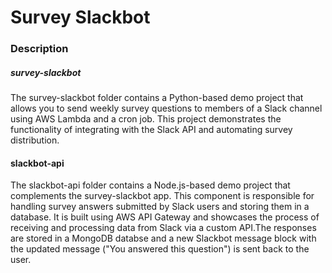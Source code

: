 # Survey Slackbot

### Description

##### survey-slackbot

The survey-slackbot folder contains a Python-based demo project that allows you to send weekly survey questions to members of a Slack channel using AWS Lambda and a cron job. This project demonstrates the functionality of integrating with the Slack API and automating survey distribution.

#### slackbot-api

The slackbot-api folder contains a Node.js-based demo project that complements the survey-slackbot app. This component is responsible for handling survey answers submitted by Slack users and storing them in a database. It is built using AWS API Gateway and showcases the process of receiving and processing data from Slack via a custom API.The responses are stored in a MongoDB databse and a new Slackbot message block with the updated message ("You answered this question") is sent back to the user.
